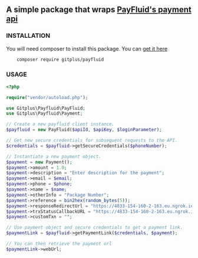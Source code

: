 ## A simple package that wraps [PayFluid's payment api](https://documenter.getpostman.com/view/1587357/SWDzdLcg#3b4e3a30-4714-4d21-a53a-1ca938618ede)

### INSTALLATION
You will need composer to install this package. You can [get it here](https://getcomposer.org/)
```bash
    composer require gitplus/payfluid
```


### USAGE

```php
<?php

require("vendor/autoload.php");

use Gitplus\Payfluid\PayFluid;
use Gitplus\Payfluid\Payment;

// Create a new payfluid client instance.
$payfluid = new PayFluid($apiId, $apiKey, $loginParameter);

// Get new secure credentials for subsequent requests to the API.
$credentials = $payfluid->getSecureCredentials($phoneNumber);

// Instantiate a new payment object.
$payment = new Payment();
$payment->amount = 1.0;
$payment->description = "Enter description for the payment";
$payment->email = $email;
$payment->phone = $phone;
$payment->name = $name;
$payment->otherInfo = "Package Number";
$payment->reference = bin2hex(random_bytes(5));
$payment->responseRedirectUrl = "https://4833-154-160-2-163.eu.ngrok.io";
$payment->trxStatusCallbackURL = "https://4833-154-160-2-163.eu.ngrok.io";
$payment->customTxn = "";

// Use payment object and secure credentials to get a payment link.
$paymentLink = $payfluid->getPaymentLink($credentials, $payment);

// You can then retrieve the payment url
$paymentLink->webUrl;
```
